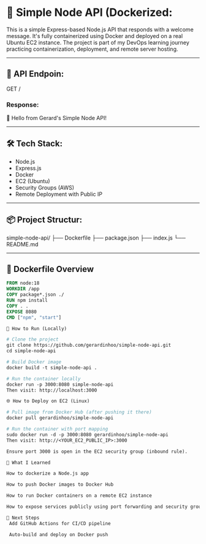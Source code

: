 # 🚀 Simple Node API (Dockerized:

This is a simple Express-based Node.js API that responds with a welcome message. It's fully containerized using Docker and deployed on a real Ubuntu EC2 instance. The project is part of my DevOps learning journey practicing containerization, deployment, and remote server hosting.

---

## 🧪 API Endpoin:

GET /

### Response:

🚀 Hello from Gerard's Simple Node API!

---

## 🛠️ Tech Stack:

- Node.js
- Express.js
- Docker
- EC2 (Ubuntu)
- Security Groups (AWS)
- Remote Deployment with Public IP

---

## 📦 Project Structur:

simple-node-api/
├── Dockerfile
├── package.json
├── index.js
└── README.md


---

## 📄 Dockerfile Overview

```dockerfile
FROM node:18
WORKDIR /app
COPY package*.json ./
RUN npm install
COPY . .
EXPOSE 8080
CMD ["npm", "start"]

🚀 How to Run (Locally)

# Clone the project
git clone https://github.com/gerardinhoo/simple-node-api.git
cd simple-node-api

# Build Docker image
docker build -t simple-node-api .

# Run the container locally
docker run -p 3000:8080 simple-node-api
Then visit: http://localhost:3000

🌐 How to Deploy on EC2 (Linux)

# Pull image from Docker Hub (after pushing it there)
docker pull gerardinhoo/simple-node-api

# Run the container with port mapping
sudo docker run -d -p 3000:8080 gerardinhoo/simple-node-api
Then visit: http://<YOUR_EC2_PUBLIC_IP>:3000

Ensure port 3000 is open in the EC2 security group (inbound rule).

🧠 What I Learned

How to dockerize a Node.js app

How to push Docker images to Docker Hub

How to run Docker containers on a remote EC2 instance

How to expose services publicly using port forwarding and security groups

🧰 Next Steps
 Add GitHub Actions for CI/CD pipeline

 Auto-build and deploy on Docker push








